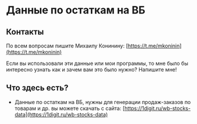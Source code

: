 # Данные по остаткам на ВБ
## Контакты
По всем вопросам пишите Михаилу Конинину: [https://t.me/mkoninin](https://t.me/mkoninin)

Если вы использовали эти данные или мои программы, то мне было бы интересно узнать как и зачем вам это было нужно? Напишите мне!

## Что здесь есть?
* Данные по остаткам на ВБ, нужны для генерации продаж-заказов по товарам и др. вы можете скачать с сайта: [https://1digit.ru/wb-stocks-data](https://1digit.ru/wb-stocks-data)
